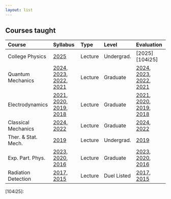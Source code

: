 ```yaml
---
layout: list
---
```


## Courses taught

|Course | Syllabus | Type | Level | Evaluation
|:------|:---------|:-----|:------|:----------
|College Physics |[2025][104-25]|Lecture|Undergrad.|[2025][104i25]
|Quantum Mechanics  |[2024][773-24], [2023][771-23], [2022][773-22], [2021][771-21]|Lecture|Graduate|[2024][773i24], [2023][771i23], [2022][773i22], [2021][771i21]
|Electrodynamics    |[2021][723-21], [2020][721-20], [2019][723-19], [2018][721-18]|Lecture|Graduate|[2021][723i21], [2020][721i20], [2019][723i19], [2018][721i18]
|Classical Mechanics|[2024][751-24], [2022][751-22]|Lecture|Graduate| [2024][751i24], [2022][751i22]
|Ther. & Stat. Mech.|[2019][441-19]|Lecture|Undergrad.|[2019](courses/411)
|Exp. Part. Phys.   |[2023][733-23], [2020][792-20], [2016][592-16] |Lecture|Graduate|[2023][733i23], [2020][792i20], [2016][592-16]
|Radiation Detection|[2017][591-17], [2015][792-15]|Lecture|Duel Listed|[2017][591i17], [2015][792i15]

[792-20]: https://coyotesusd-my.sharepoint.com/:w:/g/personal/jing_liu_usd_edu/EZyylZfMihtEsztjuJ0mWEEBkLbWSXN5bLgAjqW-_xg2iA?e=BjJLQt
[792i20]: https://coyotesusd-my.sharepoint.com/:b:/g/personal/jing_liu_usd_edu/EZZFOAit-s5CigdrGxxDPRABxQZ3aFlmdJyzwnRyw55mXg?e=ybz0xi
[792-15]: https://coyotesusd-my.sharepoint.com/:b:/g/personal/jing_liu_usd_edu/EeOp3ZedT1dBjlmnsvV5KLcBFWwAEUH9xfce4_ymJfK8hA?e=wR8w5i
[792i15]: https://coyotesusd-my.sharepoint.com/:b:/g/personal/jing_liu_usd_edu/EQ-jqddHFYhJr0000Etsu38BKTXDGaSngOB3hcR4dbeWnQ?e=vycaGT

[773-24]: https://coyotesusd-my.sharepoint.com/:w:/g/personal/jing_liu_usd_edu/EfFGZVWJ03pMg5i8qECRvjoBxIbb4tFEYvAlSJ19C2x7dQ?e=NT5ew3
[773i24]: https://coyotesusd-my.sharepoint.com/:b:/g/personal/jing_liu_usd_edu/ESO_l9p5ntlDr49e-S9mVGIBFxZxqVjfnvrfSa4pxq84_g?e=QwCrmv
[771-23]: https://coyotesusd-my.sharepoint.com/:w:/g/personal/jing_liu_usd_edu/EQQ6Vz3cY8xNpIoeckBmInwB-A6pWhSiM9AXMohOHHNVqA?e=YPimbp
[771i23]: https://coyotesusd-my.sharepoint.com/:b:/g/personal/jing_liu_usd_edu/EeZZy4TmFXtElQzxZcUvq_MBdXfyFm-Qboht9OVkpoJ_Qw?e=InFHqj
[773-22]: https://coyotesusd-my.sharepoint.com/:w:/g/personal/jing_liu_usd_edu/EfxC-7dMbVtDgx10sVIraUgBOF2rM5Q-uTEXIB2eBYQkyQ?e=pKMluX
[773i22]: https://coyotesusd-my.sharepoint.com/:b:/g/personal/jing_liu_usd_edu/ES1Jxy0PjmFKjKF5LseZEdcBuYB9sabdXj2sJx3DXiCLjw?e=mWopho
[771-21]: https://coyotesusd-my.sharepoint.com/:w:/g/personal/jing_liu_usd_edu/EcxtYv5tdMVPgTa1EC9sP0wB13e_9O271ry7A-p1D10t1Q
[771i21]: https://coyotesusd-my.sharepoint.com/:b:/g/personal/jing_liu_usd_edu/EVz3LhS82WRAqG3Z0tcEfC0BhLcv6TFBbDmU8o0FMaVQjg?e=RoAcLZ

[751-24]: https://coyotesusd-my.sharepoint.com/:w:/g/personal/jing_liu_usd_edu/ERiZjIt-ubRMkYwmhXpc2u4BPtuOMhlfStWR5BraBNbb_w?e=ij9A8K
[751i24]: https://coyotesusd-my.sharepoint.com/:b:/g/personal/jing_liu_usd_edu/EeQdceb-ztZCnn6eYkq0hVkB84IqHNqZm0V2UaEj_48VKg?e=G94sem
[751-22]: https://coyotesusd-my.sharepoint.com/:w:/g/personal/jing_liu_usd_edu/ESoLXmg1KhtIiM98SX1sPBYBGuT5IXuXC87dgmfsJmCMMQ?e=C4EeAZ
[751i22]: https://coyotesusd-my.sharepoint.com/:b:/g/personal/jing_liu_usd_edu/EaIGR7diJPtJqr5x9G9N3zYBb-CxZuPxBpQbyJX1I5-4mA?e=2MFBah

[733-23]: https://coyotesusd-my.sharepoint.com/:w:/g/personal/jing_liu_usd_edu/EcJXwCJYfH9FmiQ73ZfY0hcBR02J1O7OZy8raEigI9TPSA?e=eHPlIW
[733i23]: https://coyotesusd-my.sharepoint.com/:b:/g/personal/jing_liu_usd_edu/EVM0JT1HkaxCrMMroozghqkBKAMUujmc1udj8yUFWzBpwg?e=KOZhZ1

[723-21]: https://coyotesusd-my.sharepoint.com/:w:/g/personal/jing_liu_usd_edu/EXHnO-IXl71MgUCWcO9ckesBP0etVwKWfZMUuSsYrV6gvw?e=mNg0eu
[723i21]: https://coyotesusd-my.sharepoint.com/:b:/g/personal/jing_liu_usd_edu/ETZzmmG2YoFLsaY0H6L25AgBMUjqhFA2ir0QqJrOP3prIw?e=zaVZtJ
[721-20]: https://coyotesusd-my.sharepoint.com/:w:/g/personal/jing_liu_usd_edu/EQCAt7RKUcVOsQYjk0rIVUUB8HuFa9zuUqXUyCNyS3xP-w?e=U4hr5E
[721i20]: https://coyotesusd-my.sharepoint.com/:b:/g/personal/jing_liu_usd_edu/ERqcXREW9MtDu_4gLH4L8ukBdXHfAZwX0_gJVeuxpF4_aQ?e=IzgdHz
[723-19]: https://coyotesusd-my.sharepoint.com/:w:/g/personal/jing_liu_usd_edu/ESmZaOltSRVGhAjTaZ31xEkBtBD68M52eO5-Mhkz3jTcKg?e=KfCIGy
[723i19]: https://coyotesusd-my.sharepoint.com/:b:/g/personal/jing_liu_usd_edu/EXvwHpqAJ21PkFxLDLuMvP0BaDU_lVAxuEvIGOfsjxJwdA?e=QN7lTS
[721-18]: https://coyotesusd-my.sharepoint.com/:w:/g/personal/jing_liu_usd_edu/Ef_v9fYD1PxPuss6MjF5VVIBJTE7G93qY9xJagrQknnlyA?e=PATyNt
[721i18]: https://coyotesusd-my.sharepoint.com/:b:/g/personal/jing_liu_usd_edu/EVA-sdqV1MlBvMIrqwL-zrcBjlP_-i80eFgDZtXXOJxI8g?e=NHM6od

[591-17]: https://coyotesusd-my.sharepoint.com/:w:/g/personal/jing_liu_usd_edu/EeBBLMWmRN9Ms5yyx-M7FqYBp2moiYUDmlSLMt9zZrM7Tg?e=punIlh
[591i17]: https://coyotesusd-my.sharepoint.com/:b:/g/personal/jing_liu_usd_edu/Eenx2acpQQ1OgIhqdF2kmsAB9uzY3DxxICmQEPtWTN7uHw?e=P1Pnv2
[592-16]: https://coyotesusd-my.sharepoint.com/:w:/g/personal/jing_liu_usd_edu/EeHo1gjyiCtAii4SxRr0u3UBjTErjN8jeJlOjVwui78X2g?e=tjrwp5
[592i16]: https://coyotesusd-my.sharepoint.com/:b:/g/personal/jing_liu_usd_edu/ES0hZ-uiV3NHncC-i5BCShkBdB9QHZbc1wm5uSaHjxd-_g?e=xm5pnO

[441-19]: https://coyotesusd-my.sharepoint.com/:w:/g/personal/jing_liu_usd_edu/EYw-fpHzsvBAjyDMRF8k9ToB6njnd1cLTRXVsNitQSmTvw?e=QR0Osz

[104-25]: https://coyotesusd-my.sharepoint.com/:w:/g/personal/jing_liu_usd_edu/EVUCA7Na8SxEt8gAMjVz02gBDo21F7tE2VmvVPzm06g1YQ?e=jgplLM
[104i25]: 
